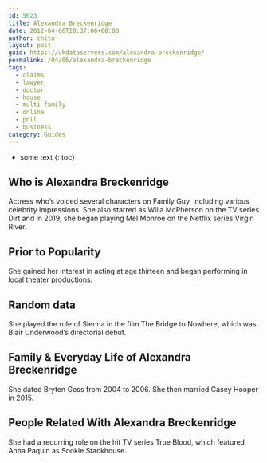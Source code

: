 ```yaml
---
id: 5623
title: Alexandra Breckenridge
date: 2012-04-06T20:37:06+00:00
author: chito
layout: post
guid: https://ukdataservers.com/alexandra-breckenridge/
permalink: /04/06/alexandra-breckenridge
tags:
  - claims
  - lawyer
  - doctor
  - house
  - multi family
  - online
  - poll
  - business
category: Guides
---
```


* some text
{: toc}
          
          
## Who is  Alexandra Breckenridge
                  
                  
                  
Actress who&#8217;s voiced several characters on Family Guy, including various celebrity impressions. She also starred as Willa McPherson on the TV series Dirt and in 2019, she began playing Mel Monroe on the Netflix series Virgin River. 
                  
                
                
                
## Prior to Popularity 
                  
                  
                  
She gained her interest in acting at age thirteen and began performing in local theater productions.
                  
                
                
                
## Random data 
                  
                  
                  
She played the role of Sienna in the film The Bridge to Nowhere, which was Blair Underwood&#8217;s directorial debut.
                  
                
                
                
## Family & Everyday Life of Alexandra Breckenridge
                  
                  
                  
She dated Bryten Goss from 2004 to 2006. She then married Casey Hooper in 2015.
                  
                
                
                
## People Related With  Alexandra Breckenridge
                  
                  
                  
She had a recurring role on the hit TV series True Blood, which featured Anna Paquin as Sookie Stackhouse.
                  
                
              
            
          
          
          
    
    
  
